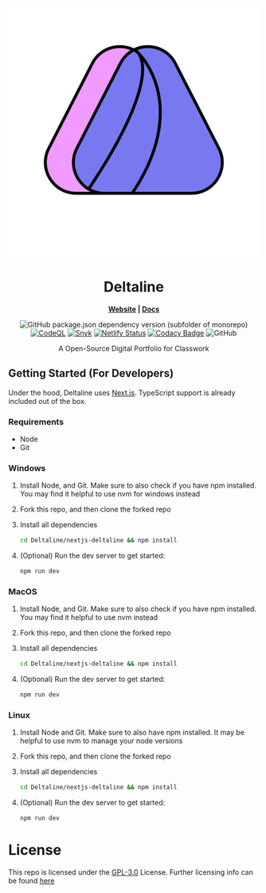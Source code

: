 <div align=center>


<img type="image/x-icon" src="assets/Deltaline-Logo-V2.1.svg">

# Deltaline


**[Website](https://deltaline.netlify.app/) | [Docs](https://deltaline-docs.netlify.app)** 

![GitHub package.json dependency version (subfolder of monorepo)](https://img.shields.io/github/package-json/dependency-version/No767/Deltaline/next?filename=nextjs-deltaline%2Fpackage.json&label=Next.js&logo=nextdotjs) [![CodeQL](https://github.com/No767/Deltaline/actions/workflows/codeql-analysis.yml/badge.svg?branch=dev)](https://github.com/No767/Deltaline/actions/workflows/codeql-analysis.yml) [![Snyk](https://github.com/No767/Deltaline/actions/workflows/snyk.yml/badge.svg?branch=dev)](https://github.com/No767/Deltaline/actions/workflows/snyk.yml) [![Netlify Status](https://api.netlify.com/api/v1/badges/e8232711-1bd5-4e73-b5a9-92af059e2486/deploy-status)](https://app.netlify.com/sites/deltaline/deploys) [![Codacy Badge](https://app.codacy.com/project/badge/Grade/dafe967dfb4a43d7ba1239a26b439721)](https://www.codacy.com/gh/No767/Deltaline/dashboard?utm_source=github.com&amp;utm_medium=referral&amp;utm_content=No767/Deltaline&amp;utm_campaign=Badge_Grade) ![GitHub](https://img.shields.io/github/license/No767/Deltaline?label=License&logo=github)

A Open-Source Digital Portfolio for Classwork

<div align=left>

## Getting Started (For Developers)
Under the hood, Deltaline uses [Next.js](https://nextjs.org). TypeScript support is already included out of the box.

### Requirements

- Node
- Git

### Windows

1. Install Node, and Git. Make sure to also check if you have npm installed. You may find it helpful to use nvm for windows instead

2. Fork this repo, and then clone the forked repo

3. Install all dependencies


    ```sh
    cd Deltaline/nextjs-deltaline && npm install
    ```

4. (Optional) Run the dev server to get started:

    ```sh
    npm run dev
    ```

### MacOS

1. Install Node, and Git. Make sure to also check if you have npm installed. You may find it helpful to use nvm instead

2. Fork this repo, and then clone the forked repo

3. Install all dependencies


    ```sh
    cd Deltaline/nextjs-deltaline && npm install
    ```

4. (Optional) Run the dev server to get started:

    ```sh
    npm run dev
    ```

### Linux

1. Install Node and Git. Make sure to also have npm installed. It may be helpful to use nvm to manage your node versions

2. Fork this repo, and then clone the forked repo

3. Install all dependencies


    ```sh
    cd Deltaline/nextjs-deltaline && npm install
    ```

4. (Optional) Run the dev server to get started:

    ```sh
    npm run dev
    ```


# License
This repo is licensed under the [GPL-3.0](https://github.com/No767/Deltaline/blob/dev/LICENSE.txt) License. Further licensing info can be found [here](https://deltaline-docs.netlify.app/docs/terms-and-conditions/licensing)
